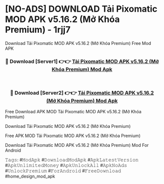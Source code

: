 # [NO-ADS] DOWNLOAD Tải Pixomatic MOD APK v5.16.2 (Mở Khóa Premium) - 1rjj7
Download Tải Pixomatic MOD APK v5.16.2 (Mở Khóa Premium) Free Mod APK

<div align="center">
<h3>🔴 Download [Server1] 👉👉 <a href="https://apk-comot.site?title=Tải_Pixomatic_MOD_APK_v5.16.2_(Mở_Khóa_Premium)">Tải Pixomatic MOD APK v5.16.2 (Mở Khóa Premium) Mod Apk</a></h3><br>

<h3>🔴 Download [Server2] 👉👉 <a href="https://apk-comot.site?title=Tải_Pixomatic_MOD_APK_v5.16.2_(Mở_Khóa_Premium)">Tải Pixomatic MOD APK v5.16.2 (Mở Khóa Premium) Mod Apk</a></h3>
</div>


Free Download APK MOD Tải Pixomatic MOD APK v5.16.2 (Mở Khóa Premium)

Download Tải Pixomatic MOD APK v5.16.2 (Mở Khóa Premium) 

Free APK MOD Tải Pixomatic MOD APK v5.16.2 (Mở Khóa Premium) 

Download Tải Pixomatic MOD APK v5.16.2 (Mở Khóa Premium) Mod For Android

𝚃𝚊𝚐𝚜: #𝙼𝚘𝚍𝙰𝚙𝚔 #𝙳𝚘𝚠𝚗𝚕𝚘𝚊𝚍𝙼𝚘𝚍𝙰𝚙𝚔 #𝙰𝚙𝚔𝙻𝚊𝚝𝚎𝚜𝚝𝚅𝚎𝚛𝚜𝚒𝚘𝚗 #𝙰𝚙𝚔𝚄𝚗𝚕𝚒𝚖𝚒𝚝𝚎𝚍𝙼𝚘𝚗𝚎𝚢 #𝙰𝚙𝚔𝚄𝚗𝚕𝚘𝚌𝚔𝙰𝚕𝚕 #𝙰𝚙𝚔𝙽𝚘𝙰𝚍𝚜 #𝚄𝚗𝚕𝚘𝚌𝚔𝙿𝚛𝚎𝚖𝚒𝚞𝚖 #𝙵𝚘𝚛𝙰𝚗𝚍𝚛𝚘𝚒𝚍 #𝙵𝚛𝚎𝚎𝙳𝚘𝚠𝚗𝚕𝚘𝚊𝚍 #home_design_mod_apk